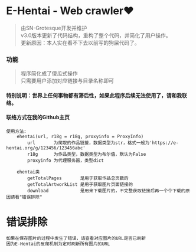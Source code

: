 # E-Hentai - Web crawler❤

> 由SN-Grotesque开发并维护<br>
> v3.0版本更新了代码结构，重构了整个代码，并简化了用户操作。<br>
> 更新原因：本人实在看不下去以前写的狗屎代码了。

### 功能
> 程序简化成了傻瓜式操作<br>
> 只需要用户添加对应链接与目录名称即可

#### 特别说明：世界上任何事物都有滞后性，如果此程序后续无法使用了，请和我联络。
#### 联络方式在我的Github主页

```text
使用方法:
    ehentai(url, r18g = r18g, proxyinfo = ProxyInfo)
        url       为爬取的作品链接，数据类型为str，格式一般为'https://e-hentai.org/g/123456/123456abc'
        r18g      为作品类型，数据类型为布尔值，默认为False
        proxyinfo 为代理服务器，类型dict
    
    ehentai类
        getTotalPages       是用于获取作品总页数的
        getTotalArtworkList 是用于获取图片页面链接的
        download            是用来下载图片的，不完整获取链接后再一个个下载的原因请看"错误排除"
```

# 错误排除

```bash
如果在保存图片的过程中发生了错误，请查看对应图片的URL是否已刷新
因为E-Hentai的反爬机制为定时刷新所有图片的URL
```